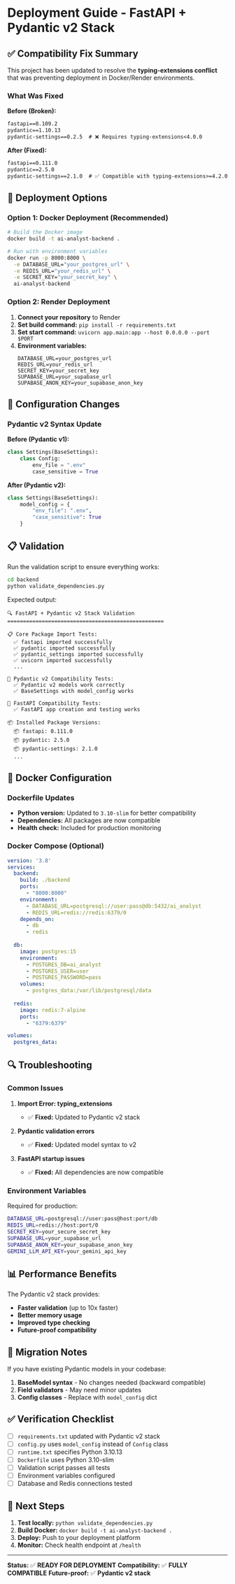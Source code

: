 # Deployment Guide - FastAPI + Pydantic v2 Stack

## ✅ Compatibility Fix Summary

This project has been updated to resolve the **typing-extensions conflict** that was preventing deployment in Docker/Render environments.

### What Was Fixed

**Before (Broken):**
```txt
fastapi==0.109.2
pydantic==1.10.13
pydantic-settings==0.2.5  # ❌ Requires typing-extensions<4.0.0
```

**After (Fixed):**
```txt
fastapi==0.111.0
pydantic==2.5.0
pydantic-settings==2.1.0  # ✅ Compatible with typing-extensions>=4.2.0
```

## 🚀 Deployment Options

### Option 1: Docker Deployment (Recommended)

```bash
# Build the Docker image
docker build -t ai-analyst-backend .

# Run with environment variables
docker run -p 8000:8000 \
  -e DATABASE_URL="your_postgres_url" \
  -e REDIS_URL="your_redis_url" \
  -e SECRET_KEY="your_secret_key" \
  ai-analyst-backend
```

### Option 2: Render Deployment

1. **Connect your repository** to Render
2. **Set build command:** `pip install -r requirements.txt`
3. **Set start command:** `uvicorn app.main:app --host 0.0.0.0 --port $PORT`
4. **Environment variables:**
   ```
   DATABASE_URL=your_postgres_url
   REDIS_URL=your_redis_url
   SECRET_KEY=your_secret_key
   SUPABASE_URL=your_supabase_url
   SUPABASE_ANON_KEY=your_supabase_anon_key
   ```

## 🔧 Configuration Changes

### Pydantic v2 Syntax Update

**Before (Pydantic v1):**
```python
class Settings(BaseSettings):
    class Config:
        env_file = ".env"
        case_sensitive = True
```

**After (Pydantic v2):**
```python
class Settings(BaseSettings):
    model_config = {
        "env_file": ".env",
        "case_sensitive": True
    }
```

## 📋 Validation

Run the validation script to ensure everything works:

```bash
cd backend
python validate_dependencies.py
```

Expected output:
```
🔍 FastAPI + Pydantic v2 Stack Validation
==================================================

📋 Core Package Import Tests:
  ✅ fastapi imported successfully
  ✅ pydantic imported successfully
  ✅ pydantic_settings imported successfully
  ✅ uvicorn imported successfully
  ...

🔧 Pydantic v2 Compatibility Tests:
  ✅ Pydantic v2 models work correctly
  ✅ BaseSettings with model_config works

🚀 FastAPI Compatibility Tests:
  ✅ FastAPI app creation and testing works

📦 Installed Package Versions:
  📦 fastapi: 0.111.0
  📦 pydantic: 2.5.0
  📦 pydantic-settings: 2.1.0
  ...
```

## 🐳 Docker Configuration

### Dockerfile Updates

- **Python version:** Updated to `3.10-slim` for better compatibility
- **Dependencies:** All packages are now compatible
- **Health check:** Included for production monitoring

### Docker Compose (Optional)

```yaml
version: '3.8'
services:
  backend:
    build: ./backend
    ports:
      - "8000:8000"
    environment:
      - DATABASE_URL=postgresql://user:pass@db:5432/ai_analyst
      - REDIS_URL=redis://redis:6379/0
    depends_on:
      - db
      - redis
  
  db:
    image: postgres:15
    environment:
      - POSTGRES_DB=ai_analyst
      - POSTGRES_USER=user
      - POSTGRES_PASSWORD=pass
    volumes:
      - postgres_data:/var/lib/postgresql/data
  
  redis:
    image: redis:7-alpine
    ports:
      - "6379:6379"

volumes:
  postgres_data:
```

## 🔍 Troubleshooting

### Common Issues

1. **Import Error: typing_extensions**
   - ✅ **Fixed:** Updated to Pydantic v2 stack

2. **Pydantic validation errors**
   - ✅ **Fixed:** Updated model syntax to v2

3. **FastAPI startup issues**
   - ✅ **Fixed:** All dependencies are now compatible

### Environment Variables

Required for production:
```bash
DATABASE_URL=postgresql://user:pass@host:port/db
REDIS_URL=redis://host:port/0
SECRET_KEY=your_secure_secret_key
SUPABASE_URL=your_supabase_url
SUPABASE_ANON_KEY=your_supabase_anon_key
GEMINI_LLM_API_KEY=your_gemini_api_key
```

## 📊 Performance Benefits

The Pydantic v2 stack provides:
- **Faster validation** (up to 10x faster)
- **Better memory usage**
- **Improved type checking**
- **Future-proof compatibility**

## 🔄 Migration Notes

If you have existing Pydantic models in your codebase:

1. **BaseModel syntax** - No changes needed (backward compatible)
2. **Field validators** - May need minor updates
3. **Config classes** - Replace with `model_config` dict

## ✅ Verification Checklist

- [ ] `requirements.txt` updated with Pydantic v2 stack
- [ ] `config.py` uses `model_config` instead of `Config` class
- [ ] `runtime.txt` specifies Python 3.10.13
- [ ] `Dockerfile` uses Python 3.10-slim
- [ ] Validation script passes all tests
- [ ] Environment variables configured
- [ ] Database and Redis connections tested

## 🎯 Next Steps

1. **Test locally:** `python validate_dependencies.py`
2. **Build Docker:** `docker build -t ai-analyst-backend .`
3. **Deploy:** Push to your deployment platform
4. **Monitor:** Check health endpoint at `/health`

---

**Status:** ✅ **READY FOR DEPLOYMENT**
**Compatibility:** ✅ **FULLY COMPATIBLE**
**Future-proof:** ✅ **Pydantic v2 stack** 